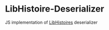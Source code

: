 # LibHistoire-Deserializer
JS implementation of [LibHistoires](https://github.com/sirinsidiator/ESO-LibHistoire) deserializer
